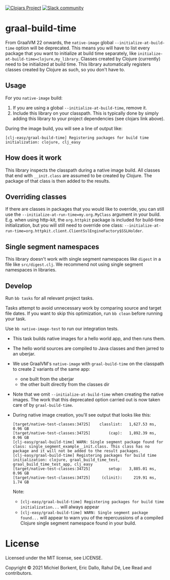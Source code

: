 [![Clojars Project](https://img.shields.io/clojars/v/com.github.clj-easy/graal-build-time.svg)](https://clojars.org/com.github.clj-easy/graal-build-time)
[![Slack community](https://img.shields.io/badge/Slack-chat-blue?style=flat-square)](https://clojurians.slack.com/archives/C02DQFVS0MC)

# graal-build-time

From GraalVM 22 onwards, the `native-image` global `--initialize-at-build-time`
option will be deprecated. This means you will have to list every package that
you want to initialize at build time separately, like
`initialize-at-build-time=clojure,my_library`. Classes created by Clojure
(currently) need to be initialized at build time. This library automatically
registers classes created by Clojure as such, so you don't have to.

## Usage

For you `native-image` build:
1. If you are using a global `--initialize-at-build-time`, remove it.
2. Include this library on your classpath.
This is typically done by simply adding this library to your project dependencies (see clojars link above).

During the image build, you will see a line of output like:

    [clj-easy/graal-build-time] Registering packages for build time initialization: clojure, clj_easy

## How does it work

This library inspects the classpath during a native image build. All classes
that end with `__init.class` are assumed to be created by Clojure. The package
of that class is then added to the results.

## Overriding classes

If there are classes in packages that you would like to override, you can still
use the `--initialize-at-run-time=my.org.MyClass` argument in your
build. E.g. when using http-kit, the `org.httpkit` package is included for
build-time initialization, but you will still need to override one class:
`--initialize-at-run-time=org.httpkit.client.ClientSslEngineFactory$SSLHolder`.

## Single segment namespaces

This library doesn't work with single segment namespaces like `digest` in a
file like `src/digest.clj`. We recommend not using single segment namespaces in
libraries.

## Develop

Run `bb tasks` for all relevant project tasks.

Tasks attempt to avoid unnecessary work by comparing source and target file dates.
If you want to skip this optimization, run `bb clean` before running your task.

Use `bb native-image-test` to run our integration tests.
- This task builds native images for a hello world  app, and then runs them.
- The hello world sources are compiled to Java classes and then jarred to an uberjar.
- We use GraalVM's `native-image` with `graal-build-time` on the classpath to create 2 variants of the same app:
  - one built from the uberjar
  - the other built directly from the classes dir
- Note that we omit `--initialize-at-build-time` when creating the native images.
The work that this deprecated option carried out is now taken care of by `graal-build-time`.
- During native image creation, you'll see output that looks like this:

    ```
    [target/native-test-classes:34725]    classlist:   1,627.53 ms,  0.96 GB
    [target/native-test-classes:34725]        (cap):   1,892.39 ms,  0.96 GB
    [clj-easy/graal-build-time] WARN: Single segment package found for class: single_segment_example__init.class. This class has no package and it will not be added to the result packages.
    [clj-easy/graal-build-time] Registering packages for build time initialization: clojure, graal_build_time_test, graal_build_time_test_app, clj_easy
    [target/native-test-classes:34725]        setup:   3,885.01 ms,  0.96 GB
    [target/native-test-classes:34725]     (clinit):     219.91 ms,  1.74 GB
    ```
    Note:
    - `[clj-easy/graal-build-time] Registering packages for build time initialization...` will always appear
    - `[clj-easy/graal-build-time] WARN: Single segment package found...` will appear to warn you of the repercussions of a compiled Clojure single segment namespace found in your build.

# License

Licensed under the MIT license, see LICENSE.

Copyright © 2021 Michiel Borkent, Eric Dallo, Rahul Dé, Lee Read and contributors.
